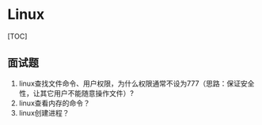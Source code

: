 # Linux

[TOC]

## 面试题

1. linux查找文件命令、用户权限，为什么权限通常不设为777（思路：保证安全性，让其它用户不能随意操作文件）?
2. linux查看内存的命令？
3. linux创建进程？